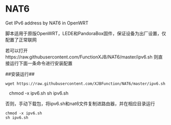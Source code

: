 # NAT6
Get IPv6 address by NAT6 in OpenWRT

脚本适用于原版OpenWRT，LEDE和PandoraBox固件，保证设备为出厂设置，仅配置了正常联网

若可以打开https://raw.githubusercontent.com/FunctionXJB/NAT6/master/ipv6.sh
则直接运行下面一条命令进行安装配置

##安装运行##

    wget https://raw.githubusercontent.com/XJBFunction/NAT6/master/ipv6.sh
    chmod -x ipv6.sh
    sh ipv6.sh
    
否则，手动下载包，将ipv6.sh和nat6文件复制进路由器，并在相应目录运行

    chmod -x ipv6.sh
    sh ipv6.sh
